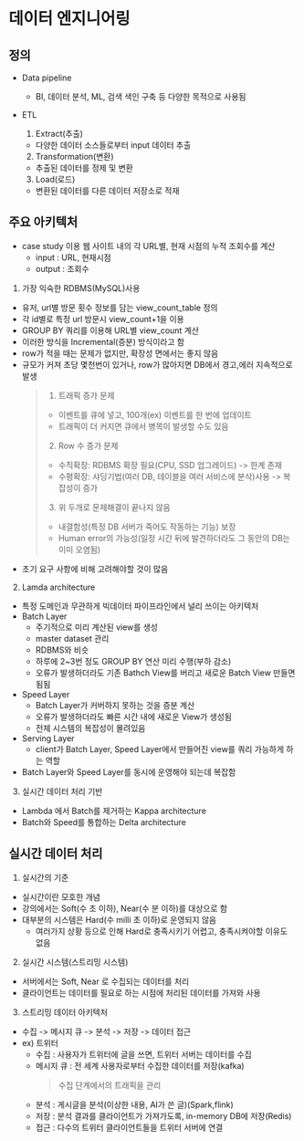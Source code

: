 # 데이터 엔지니어링

## 정의

- Data pipeline
  - BI, 데이터 분석, ML, 검색 색인 구축 등 다양한 목적으로 사용됨

- ETL
  1) Extract(추출)
    - 다양한 데이터 소스들로부터 input 데이터 추출
  2) Transformation(변환)
    - 추출된 데이터를 정제 및 변환
  3) Load(로드)
    - 변환된 데이터를 다른 데이터 저장소로 적재

## 주요 아키텍처
- case study 이용
웹 사이트 내의 각 URL별, 현재 시점의 누적 조회수를 계산
  - input : URL, 현재시점
  - output : 조회수

1) 가장 익숙한 RDBMS(MySQL)사용
- 유저, url별 방문 횟수 정보를 담는 view_count_table 정의
- 각 id별로 특정 url 방문시 view_count+1을 이용
- GROUP BY 쿼리를 이용해 URL별 view_count 계산
- 이러한 방식을 Incremental(증분) 방식이라고 함
- row가 적을 때는 문제가 없지만, 확장성 면에서는 좋지 않음
- 규모가 커져 초당 몇천번이 있거나, row가 많아지면 DB에서 경고,에러 지속적으로 발생
  > 1) 트래픽 증가 문제
  > - 이벤트를 큐에 넣고, 100개(ex) 이벤트를 한 번에 업데이트
  > - 트래픽이 더 커지면 큐에서 병목이 발생할 수도 있음
  > 2) Row 수 증가 문제
  > - 수직확장: RDBMS 확장 필요(CPU, SSD 업그레이드) -> 한계 존재
  > - 수평확장: 샤딩기법(여러 DB, 테이블을 여러 서비스에 분삭)사용 -> 복잡성이 증가
  > 3) 위 두개로 문제해결이 끝나지 않음
  > - 내결함성(특정 DB 서버가 죽어도 작동하는 기능) 보장 
  > - Human error의 가능성(일정 시간 뒤에 발견하더라도 그 동안의 DB는 이미 오염됨)
- 초기 요구 사항에 비해 고려해야할 것이 많음

2) Lamda architecture
- 특정 도메인과 무관하게 빅데이터 파이프라인에서 널리 쓰이는 아키텍처
- Batch Layer
  - 주기적으로 미리 계산된 view를 생성
  - master dataset 관리
  - RDBMS와 비슷
  - 하루에 2~3번 정도 GROUP BY 연산 미리 수행(부하 감소)
  - 오류가 발생하더라도 기존 Bathch View를 버리고 새로운 Batch View 만들면 됨됨
- Speed Layer
  - Batch Layer가 커버하지 못하는 것을 증분 계산
  - 오류가 발생하더라도 빠른 시간 내에 새로운 View가 생성됨
  - 전체 시스템의 복잡성이 몰려있음
- Serving Layer
  - client가 Batch Layer, Speed Layer에서 만들어진 view를 쿼리 가능하게 하는 역할
- Batch Layer와 Speed Layer를 동시에 운영해야 되는데 복잡함

3) 실시간 데이터 처리 기반
- Lambda 에서 Batch를 제거하는 Kappa architecture
- Batch와 Speed를 통합하는 Delta architecture

## 실시간 데이터 처리
1. 실시간의 기준
- 실시간이란 모호한 개념
- 강의에서는 Soft(수 초 이하), Near(수 분 이하)를 대상으로 함
- 대부분의 시스템은 Hard(수 milli 초 이하)로 운영되지 않음
  - 여러가지 상황 등으로 인해 Hard로 충족시키기 어렵고, 충족시켜야할 이유도 없음

2. 실시간 시스템(스트리밍 시스템)
- 서버에서는 Soft, Near 로 수집되는 데이터를 처리
- 클라이언트는 데이터를 필요로 하는 시점에 처리된 데이터를 가져와 사용

3. 스트리밍 데이터 아키텍처
- 수집 -> 메시지 큐 -> 분석 -> 저장 -> 데이터 접근
- ex) 트위터
  - 수집 : 사용자가 트위터에 글을 쓰면, 트위터 서버는 데이터를 수집
  - 메시지 큐 : 전 세계 사용자로부터 수집한 데이터를 저장(kafka)
    > 수집 단계에서의 트래픽을 관리
  - 분석 : 게시글을 분석(이상한 내용, AI가 쓴 글)(Spark,flink)
  - 저장 : 분석 결과를 클라이언트가 가져가도록, in-memory DB에 저장(Redis)
  - 접근 : 다수의 트위터 클라이언트들을 트위터 서버에 연결
